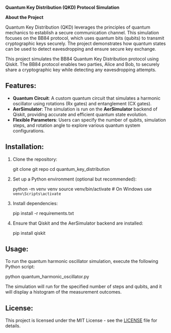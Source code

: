 
**Quantum Key Distribution (QKD) Protocol Simulation**

**About the Project**

Quantum Key Distribution (QKD) leverages the principles of quantum mechanics to establish a secure communication channel. This simulation focuses on the BB84 protocol, which uses quantum bits (qubits) to transmit cryptographic keys securely. The project demonstrates how quantum states can be used to detect eavesdropping and ensure secure key exchange.

This project simulates the BB84 Quantum Key Distribution protocol using Qiskit. The BB84 protocol enables two parties, Alice and Bob, to securely share a cryptographic key while detecting any eavesdropping attempts.
## Features:
- **Quantum Circuit**: A custom quantum circuit that simulates a harmonic oscillator using rotations (Rx gates) and entanglement (CX gates).
- **AerSimulator**: The simulation is run on the **AerSimulator** backend of Qiskit, providing accurate and efficient quantum state evolution.
- **Flexible Parameters**: Users can specify the number of qubits, simulation steps, and rotation angle to explore various quantum system configurations.

## Installation:
1. Clone the repository:
   
   git clone git repo
   cd quantum_key_distribution
  

2. Set up a Python environment (optional but recommended):
  
   python -m venv venv
   source venv/bin/activate  # On Windows use `venv\Scripts\activate`
  

3. Install dependencies:
   
   pip install -r requirements.txt


4. Ensure that Qiskit and the AerSimulator backend are installed:
   
   pip install qiskit
   

## Usage:
To run the quantum harmonic oscillator simulation, execute the following Python script:

python quantum_harmonic_oscillator.py


The simulation will run for the specified number of steps and qubits, and it will display a histogram of the measurement outcomes.


## License:
This project is licensed under the MIT License - see the [LICENSE](LICENSE) file for details.

